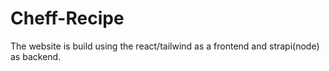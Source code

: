 # Cheff-Recipe
The website is build using the react/tailwind as a frontend and strapi(node) as backend.
